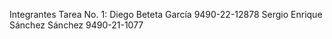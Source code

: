 Integrantes Tarea No. 1:
  Diego Beteta García 9490-22-12878
  Sergio Enrique Sánchez Sánchez 9490-21-1077
